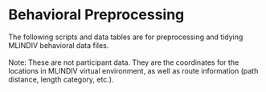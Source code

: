 # Behavioral Preprocessing
The following scripts and data tables are for preprocessing and tidying MLINDIV behavioral data files.
<Br>
<Br>
Note: These are not participant data. They are the coordinates for the locations in MLINDIV virtual environment, as well as route information (path distance, length category, etc.).
